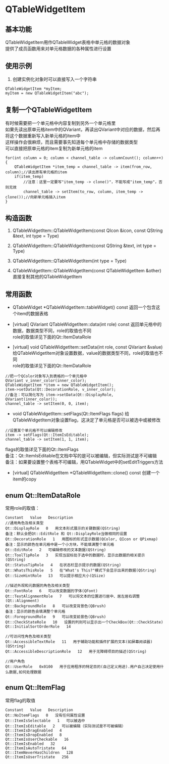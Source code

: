 # QTableWidgetItem

## 基本功能
QTableWidgetItem用作QTableWidget表格中单元格的数据对象  
提供了成员函数用来对单元格数据的各种属性进行设置  


## 使用示例
1. 创建实例化对象时可以直接写入一个字符串
```
QTableWidgetItem *myItem;
myItem = new QTableWidgetItem("abc");
```


## 复制一个QTableWidgetItem
有时候需要把一个单元格中内容复制到另外一个单元格里  
如果先读出原单元格item中的QVariant，再读出QVariant中对应的数据，然后再将这个数据重新写入新单元格的item中  
这样操作会很麻烦，而且需要事先知道每个单元格中存储的数据类型  
可以直接把原单元格的item复制为新单元格的item  
```
for(int column = 0; column < channel_table -> columnCount(); column++)
{
    QTableWidgetItem *item_temp = channel_table -> item(from_row, column);//读出原有单元格的item
    if(item_temp)
        //注意：这里一定要写"item_temp -> clone()"，不能写成"item_temp"，否则无效
        channel_table -> setItem(to_row, column, item_temp -> clone());//向新单元格插入item
}
```


## 构造函数
1. QTableWidgetItem::QTableWidgetItem(const QIcon &icon, const QString &text, int type = Type)

2. QTableWidgetItem::QTableWidgetItem(const QString &text, int type = Type)

3. QTableWidgetItem::QTableWidgetItem(int type = Type)

4. QTableWidgetItem::QTableWidgetItem(const QTableWidgetItem &other)
直接复制其他的QTableWidgetItem  


## 常用函数
* QTableWidget \*QTableWidgetItem::tableWidget() const
返回一个包含这个item的数据表格  

* [virtual] QVariant QTableWidgetItem::data(int role) const
返回单元格中的数据，数据类型不同，role的取值也不同  
role的取值详见下面的Qt::ItemDataRole  

* [virtual] void QTableWidgetItem::setData(int role, const QVariant &value)
给QTableWidgetItem对象设置数据，value的数据类型不同，role的取值也不同  
role的取值详见下面的Qt::ItemDataRole  
```
//把一个QColor对象写入到表格的一个单元格中
QVariant v_inner_color(inner_color);
QTableWidgetItem *item = new QTableWidgetItem();
item->setData(Qt::DecorationRole, v_inner_color);
//备注：可以简化写为 item->setData(Qt::DisplayRole, QVariant(inner_color));
channel_table -> setItem(0, 0, item);
```

* void QTableWidgetItem::setFlags(Qt::ItemFlags flags)
给QTableWidgetItem对象设置flag，这决定了单元格是否可以被选中或被修改  
```
//设置某个单元格不可以编辑修改
item -> setFlags(Qt::ItemIsEditable);
channel_table -> setItem(1, 1, item);
```
flags的取值详见下面的Qt::ItemFlags  
备注：Qt::ItemIsEditable在文档中写的是可以被编辑，但实际测试是不可编辑  
备注：如果要设置整个表格不可编辑，用QTableWidget中的setEditTriggers方法  

* [virtual] QTableWidgetItem \*QTableWidgetItem::clone() const
创建一个item的copy  


## enum Qt::ItemDataRole
常用role的取值：  
```
Constant   Value   Description  
//通用角色及相关类型
Qt::DisplayRole   0   用文本形式展示的关键数据(QString)
备注：默认会把Qt::EditRole 和 Qt::DisplayRole当做相同的设置
Qt::DecorationRole   1   用图标的形式显示数据(QColor, QIcon or QPixmap)
备注：显示的颜色在单元格中是一个小方块，不能填满整个单元格
Qt::EditRole   2   可编辑修改的文本数据(QString)
Qt::ToolTipRole   3   实现当鼠标处于选中的数据时，显示出数据的相关提示(QString)
Qt::StatusTipRole   4   在状态栏显示提示的数据(QString)
Qt::WhatsThisRole   5   在"What's This?"模式下会显示出来的数据(QString)
Qt::SizeHintRole   13   可以提示相应大小(QSize)

//描述外观和元数据的角色及相关类型
Qt::FontRole   6   可以改变数据的字体(QFont)
Qt::TextAlignmentRole   7   可以将文本的位置进行居中、居左居右调整(Qt::Alignment)
Qt::BackgroundRole   8   可以改变背景色(QBrush)
备注：显示的颜色会填满整个单元格
Qt::ForegroundRole   9   可以改变前景色(QBrush)
Qt::CheckStateRole   10   设置的列则可以显示出一个CheckBox(Qt::CheckState)
Qt::InitialSortOrderRole   14

//可访问性角色及相关类型
Qt::AccessibleTextRole   11   用于辅助功能和插件扩展的文本(如屏幕阅读器)(QString)
Qt::AccessibleDescriptionRole   12   用于无障碍项目的描述(QString)

//用户角色
Qt::UserRole   0x0100   用于应用程序的特定目的(自己定义用途).用户自己决定使用什么数据,如何处理数据
```


## enum Qt::ItemFlag
常用flag的取值  
```
Constant   Value   Description
Qt::NoItemFlags   0   没有任何属性设置
Qt::ItemIsSelectable   1   可以被选中
Qt::ItemIsEditable   2   可以被编辑（实际测试是不可被编辑）
Qt::ItemIsDragEnabled   4   
Qt::ItemIsDropEnabled   8   
Qt::ItemIsUserCheckable   16   
Qt::ItemIsEnabled   32   
Qt::ItemIsAutoTristate   64   
Qt::ItemNeverHasChildren   128   
Qt::ItemIsUserTristate   256   
```